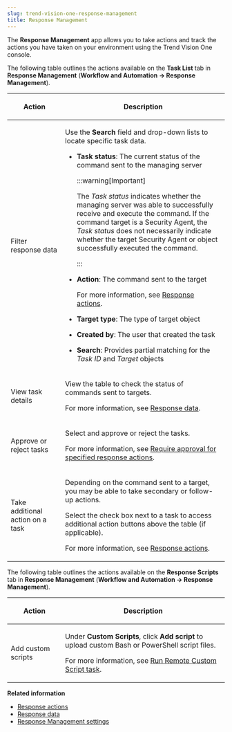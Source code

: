 ```yaml
---
slug: trend-vision-one-response-management
title: Response Management
---
```


The **Response Management** app allows you to take actions and track the actions you have taken on your environment using the Trend Vision One console.

The following table outlines the actions available on the **Task List** tab in **Response Management** (**Workflow and Automation → Response Management**).

<table>
<colgroup>
<col style="width: 25%" />
<col style="width: 75%" />
</colgroup>
<thead>
<tr>
<th><p>Action</p></th>
<th><p>Description</p></th>
</tr>
</thead>
<tbody>
<tr>
<td><p>Filter response data</p></td>
<td><p>Use the <strong>Search</strong> field and drop-down lists to locate specific task data.</p>
<ul>
<li><p><strong>Task status</strong>: The current status of the command sent to the managing server</p>


:::warning[Important]

<p>The <em>Task status</em> indicates whether the managing server was able to successfully receive and execute the command. If the command target is a Security Agent, the <em>Task status</em> does not necessarily indicate whether the target Security Agent or object successfully executed the command.</p>


:::

</li>
<li><p><strong>Action</strong>: The command sent to the target</p>
<p>For more information, see <a href="trend-vision-one-response-actions-section">Response actions</a>.</p></li>
<li><p><strong>Target type</strong>: The type of target object</p></li>
<li><p><strong>Created by</strong>: The user that created the task</p></li>
<li><p><strong>Search</strong>: Provides partial matching for the <em>Task ID</em> and <em>Target</em> objects</p></li>
</ul></td>
</tr>
<tr>
<td><p>View task details</p></td>
<td><p>View the table to check the status of commands sent to targets.</p>
<p>For more information, see <a href="trend-vision-one-response-data">Response data</a>.</p></td>
</tr>
<tr>
<td><p>Approve or reject tasks</p></td>
<td><p>Select and approve or reject the tasks.</p>
<p>For more information, see <a href="trend-vision-one-approval-specified-actions">Require approval for specified response actions</a>.</p></td>
</tr>
<tr>
<td><p>Take additional action on a task</p></td>
<td><p>Depending on the command sent to a target, you may be able to take secondary or follow-up actions.</p>
<p>Select the check box next to a task to access additional action buttons above the table (if applicable).</p>
<p>For more information, see <a href="trend-vision-one-response-actions-section">Response actions</a>.</p></td>
</tr>
</tbody>
</table>

The following table outlines the actions available on the **Response Scripts** tab in **Response Management** (**Workflow and Automation → Response Management**).

<table>
<colgroup>
<col style="width: 25%" />
<col style="width: 75%" />
</colgroup>
<thead>
<tr>
<th><p>Action</p></th>
<th><p>Description</p></th>
</tr>
</thead>
<tbody>
<tr>
<td><p>Add custom scripts</p></td>
<td><p>Under <strong>Custom Scripts</strong>, click <strong>Add script</strong> to upload custom Bash or PowerShell script files.</p>
<p>For more information, see <a href="trend-vision-one-run-remote-custom-script-task">Run Remote Custom Script task</a>.</p></td>
</tr>
</tbody>
</table>

**Related information**

- [Response actions](response-actions-section.md "Object-specific actions allow you to directly respond to threats without leaving the Trend Vision One console.")
- [Response data](response-data.md "Trend Vision One tracks and provides feedback on the actions taken on endpoints, email messages, and network events.")
- [Response Management settings](response-management-settings.md "Enable, disable, and configure settings for Response Management actions.")
